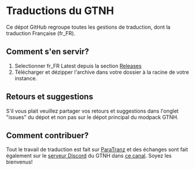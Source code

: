 # Traductions du GTNH

Ce dépot GitHub regroupe toutes les gestions de traduction, dont la traduction Française (fr_FR).

## Comment s'en servir?

1. Selectionner fr_FR Latest depuis la section [Releases](https://github.com/GTNewHorizons/GTNH-Translations/releases)
2. Télécharger et dézipper l'archive dans votre dossier à la racine de votre instance.

## Retours et suggestions
S'il vous plait veuillez partager vos retours et suggestions dans l'onglet "issues" du dépot et non pas sur le dépot principal du modpack GTNH.

## Comment contribuer?

Tout le travail de traduction est fait sur [ParaTranz](link_to_your_project) et des échanges sont fait également sur le [serveur Discord](https://discord.gg/EXshrPV) du GTNH dans [ce canal](https://discord.com/channels/181078474394566657/1213867819528224788). Soyez les bienvenus!

